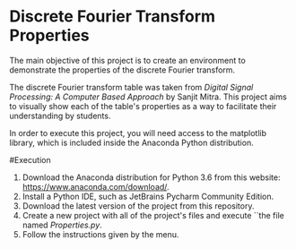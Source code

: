 # Discrete Fourier Transform Properties

The main objective of this project is to create an environment
to demonstrate the properties of the discrete Fourier transform.

The discrete Fourier transform table was taken from _Digital 
Signal Processing: A Computer Based Approach_ by Sanjit Mitra.
This project aims to visually show each of the table's 
properties as a way to facilitate their understanding by 
students.


In order to execute this project, you will need access to the
matplotlib library, which is included inside the Anaconda 
Python distribution.

#Execution
1. Download the Anaconda distribution for Python 3.6 from
this website: https://www.anaconda.com/download/.
2. Install a Python IDE, such as JetBrains Pycharm Community
Edition.
3. Download the latest version of the project from this 
repository.
4. Create a new project with all of the project's files 
and execute ``the file named _Properties.py_.
5. Follow the instructions given by the menu.

 